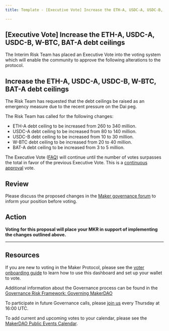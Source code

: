 ```yaml
---
title: Template - [Executive Vote] Increase the ETH-A, USDC-A, USDC-B, W-BTC, BAT-A debt ceilings

---
```

## [Executive Vote] Increase the ETH-A, USDC-A, USDC-B, W-BTC, BAT-A debt ceilings

The Interim Risk Team has placed an Executive Vote into the voting system which will enable the community to approve the following alterations to the protocol.



## Increase the ETH-A, USDC-A, USDC-B, W-BTC, BAT-A debt ceilings

The Risk Team has requested that the debt ceilings be raised as an emergency measure due to the recent pressure on the Dai peg.

The Risk Team has called for the following changes:

* ETH-A debt ceiling to be increased from 260 to 340 million.
* USDC-A debt ceiling to be increased from 80 to 140 million.
* USDC-B debt ceiling to be increased from 10 to 30 million.
* W-BTC debt ceiling to be increased from 20 to 40 million.
* BAT-A debt ceiling to be increased from 3 to 5 million.

The Executive Vote ([FAQ](https://community-development.makerdao.com/makerdao-mcd-faqs/faqs#governance)) will continue until the number of votes surpasses the total in favor of the previous Executive Vote. This is a [continuous approval](https://community-development.makerdao.com/makerdao-mcd-faqs/faqs/governance#what-is-continuous-approval-voting) vote.

## Review

Please discuss the proposed changes in the  [Maker governance forum](https://forum.makerdao.com/) to inform your position before voting.  


## Action

**Voting for this proposal will place your MKR in support of implementing the changes outlined above.**

---

## Resources

If you are new to voting in the Maker Protocol, please see the [voter onboarding guide](https://community-development.makerdao.com/onboarding/voter-onboarding) to learn how to use this dashboard and set up your wallet to vote.

Additional information about the Governance process can be found in the [Governance Risk Framework: Governing MakerDAO](https://community-development.makerdao.com/governance/governance-risk-framework)

To participate in future Governance calls, please [join us](https://community-development.makerdao.com/governance/governance-and-risk-meetings) every Thursday at 16:00 UTC.

To add current and upcoming votes to your calendar, please see the [MakerDAO Public Events Calendar](https://calendar.google.com/calendar/embed?src=makerdao.com_3efhm2ghipksegl009ktniomdk%40group.calendar.google.com&ctz=America%2FLos_Angeles).
